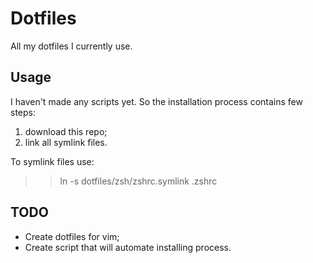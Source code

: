 Dotfiles
========

All my dotfiles I currently use. 

Usage
-----

I haven't made any scripts yet. So the installation process contains few steps:

1. download this repo;
2. link all symlink files.

To symlink files use:

>> ln -s dotfiles/zsh/zshrc.symlink .zshrc

TODO
----

* Create dotfiles for vim;
* Create script that will automate installing process.